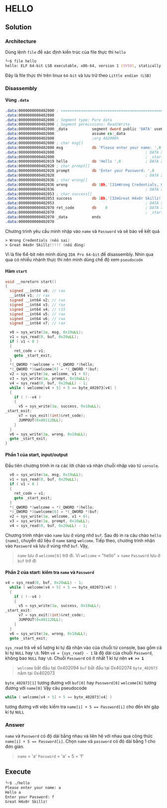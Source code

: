 # HELLO
## Solution
### Architecture
Dùng lệnh `file` để xác định kiến trúc của file thực thi `hello`
```zsh
└─$ file hello
hello: ELF 64-bit LSB executable, x86-64, version 1 (SYSV), statically linked, not stripped
```
Đây là file thực thi trên linux `64-bit` và lưu trữ theo `Little endian (LSB)`
### Disassembly
#### Vùng `.data`
```asm
.data:0000000000402000 ; ===========================================================================
.data:0000000000402000
.data:0000000000402000 ; Segment type: Pure data
.data:0000000000402000 ; Segment permissions: Read/Write
.data:0000000000402000 _data           segment dword public 'DATA' use64
.data:0000000000402000                 assume cs:_data
.data:0000000000402000                 ;org 402000h
.data:0000000000402000 ; char msg[]
.data:0000000000402000 msg             db 'Please enter your name: ',0
.data:0000000000402000                                         ; DATA XREF: LOAD:00000000004000C0↑o
.data:0000000000402000                                         ; _start+A↑o
.data:0000000000402019 hello           db 'Hello ',0           ; DATA XREF: _start+47↑r
.data:0000000000402020 ; char prompt[]
.data:0000000000402020 prompt          db 'Enter your Password: ',0
.data:0000000000402020                                         ; DATA XREF: _start+8A↑o
.data:0000000000402036 ; char wrong[]
.data:0000000000402036 wrong           db 1Bh,'[31mWrong Credentials, GTFO',0
.data:0000000000402036                                         ; DATA XREF: _start+101↑o
.data:0000000000402053 ; char success[]
.data:0000000000402053 success         db 1Bh,'[32mGreat H4x0r Skillz!!!!!',0
.data:0000000000402053                                         ; DATA XREF: _start+E4↑o
.data:0000000000402070 ret_code        db    0                 ; DATA XREF: _start:_start_error↑w
.data:0000000000402070                                         ; _start+121↑o
.data:0000000000402070 _data           ends
.data:0000000000402070
```
Chương trình yêu cầu mình nhập vào `name` và `Password` và sẽ báo về kết quả
```asm
> Wrong Credentials (nếu sai)
> Great H4x0r Skillz!!!!! (nếu đúng)
```
Vì là file 64-bit nên mình dùng `IDA Pro 64-bit` để disassembly. Nhìn qua qua có nhiều nhánh thực thi nên mình dùng chế độ xem `pseudocode`
#### Hàm `start`
```c
void __noreturn start()
{
  signed __int64 v0; // rax
  __int64 v1; // rax
  signed __int64 v2; // rax
  signed __int64 v3; // rax
  signed __int64 v4; // r15
  signed __int64 v5; // rax
  signed __int64 v6; // rax
  signed __int64 v7; // rax

  v0 = sys_write(1u, msg, 0x19uLL);
  v1 = sys_read(0, buf, 0x20uLL);
  if ( v1 < 0 )
  {
    ret_code = v1;
    goto _start_exit;
  }
  *(_QWORD *)welcome = *(_QWORD *)hello;
  *(_QWORD *)&welcome[6] = *(_QWORD *)buf;
  v2 = sys_write(1u, welcome, v1 + 6);
  v3 = sys_write(1u, prompt, 0x16uLL);
  v4 = sys_read(0, buf, 0x20uLL) - 1;
  while ( welcome[v4 + 5] + 5 == byte_402073[v4] )
  {
    if ( !--v4 )
    {
      v5 = sys_write(1u, success, 0x18uLL);
_start_exit:
      v7 = sys_exit((int)&ret_code);
      JUMPOUT(0x40112DLL);
    }
  }
  v6 = sys_write(1u, wrong, 0x18uLL);
  goto _start_exit;
}
```
#### Phần 1 của start, input/output
Đầu tiên chương trình in ra các lời chào và nhận chuỗi nhập vào từ `console`.
```c
  v0 = sys_write(1u, msg, 0x19uLL);
  v1 = sys_read(0, buf, 0x20uLL);
  if ( v1 < 0 )
  {
    ret_code = v1;
    goto _start_exit;
  }
  *(_QWORD *)welcome = *(_QWORD *)hello;
  *(_QWORD *)&welcome[6] = *(_QWORD *)buf;
  v2 = sys_write(1u, welcome, v1 + 6);
  v3 = sys_write(1u, prompt, 0x16uLL);
  v4 = sys_read(0, buf, 0x20uLL) - 1;
```
Chương trình nhận vào `name` lưu ở vùng nhớ `buf`.
Sau đó in ra câu chào `hello {name}`, chuyển dữ liệu ở `name` sang `welcome`.
Tiếp theo, chương trình nhận vào `Password` và lưu ở vùng nhớ `buf`.
Vậy,
> `name` lưu ở `welcome[6]` trở đi. Vì `welcome` = "hello" + `name`
> `Password` lưu ở `buf` trở đi
#### Phần 2 của start: kiểm tra `name` và `Password`
```c
v4 = sys_read(0, buf, 0x20uLL) - 1;
  while ( welcome[v4 + 5] + 5 == byte_402073[v4] )
  {
    if ( !--v4 )
    {
      v5 = sys_write(1u, success, 0x18uLL);
_start_exit:
      v7 = sys_exit((int)&ret_code);
      JUMPOUT(0x40112DLL);
    }
  }
  v6 = sys_write(1u, wrong, 0x18uLL);
  goto _start_exit;
```
`sys_read` trả về số lượng kí tự đã nhận vào của chuỗi từ console, bao gồm cả kí tự `NULL` hay `\0`.
Nên `v4 = {sys_read} - 1` là độ dài của chuỗi `Password`, không bao `NULL` hay `\0`. Chuỗi `Password` có ít nhất 1 kí tự nên **`v4 >= 1`**
> `welcome` bắt đầu tại 0x402094
> `buf` bắt đầu tại 0x402074
> `byte_402073` nằm tại 0x402073

`byte_402073[1]` tương đương với `buf[0]` hay `Password[0]`
`welcome[6]` tương đương với `name[0]`
Vậy câu pseudocode 
```c
while ( welcome[v4 + 5] + 5 == byte_402073[v4] )
```
tương đương với việc kiểm tra `name[i] + 5 == Password[i]` cho đến khi gặp kí tự `NULL`
### Answer
`name` và `Password` có độ dài bằng nhau và liên hệ với nhau qua công thức `name[i] + 5 == Password[i]`.
Chọn `name` và `password` có độ dài bằng 1 cho đơn giản.
> `name` = 'a'
> `Password` = 'a' + 5 = 'f'
## Execute
```zsh
└─$ ./hello
Please enter your name: a
Hello a
Enter your Password: f
Great H4x0r Skillz! 
```
